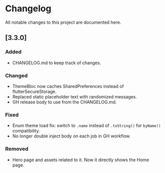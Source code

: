 # Changelog

All notable changes to this project are documented here.

## [3.3.0]

### Added

- CHANGELOG.md to keep track of changes.

### Changed

- ThemeBloc now caches SharedPreferences instead of flutterSecureStorage.
- Replaced static placeholder text with randomized messages.
- GH release body to use from the CHANGELOG.md.

### Fixed

- Enum theme load fix: switch to `.name` instead of `.toString()` for `byName()` compatibility.
- No longer double inject body on each job in GH workflow.

### Removed

- Hero page and assets related to it. Now it directly shows the Home page.
